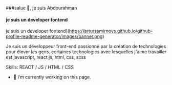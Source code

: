
###salue 👋, je suis  Abdourahman
#### je suis un developer fontend
je suis un developer fontend](https://arturssmirnovs.github.io/github-profile-readme-generator/images/banner.png)

Je suis un développeur front-end passionné par la création de technologies pour élever les gens. certaines technologies avec lesquelles j'aime travailler est javascript, react js, html, css, scss

Skills: REACT / JS / HTML / CSS

- 🔭 I’m currently working on this page. 






